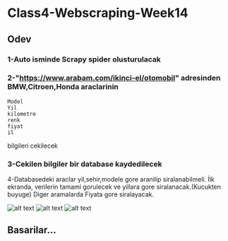 # Class4-Webscraping-Week14

## Odev 

### 1-Auto isminde Scrapy spider olusturulacak

 ### 2-"https://www.arabam.com/ikinci-el/otomobil" adresinden BMW,Citroen,Honda araclarinin 
	Model
	Yil
	kilometre 
	renk
	fiyat
	il
bilgileri cekilecek 
### 3-Cekilen bilgiler bir database kaydedilecek
4-Databasedeki araclar yil,sehir,modele gore aranilip siralanabilmeli.
İlk ekranda, verilerin tamami gorulecek ve yillara gore siralanacak.(Kucukten buyuge)
Diger aramalarda Fiyata gore siralayacak.

![alt text](https://github.com/pycoders-nl/Class4-Webscraping-Week14/blob/main/1.jpg)
![alt text](https://github.com/pycoders-nl/Class4-Webscraping-Week14/blob/main/2.jpg)
![alt text](https://github.com/pycoders-nl/Class4-Webscraping-Week14/blob/main/3.jpg)

## Basarilar...
